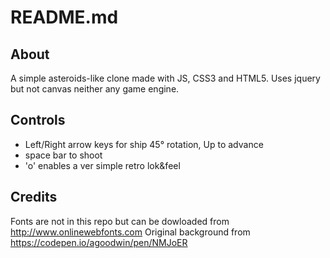 README.md
=========

## About

A simple asteroids-like clone made with JS, CSS3 and HTML5.
Uses jquery but not canvas neither any game engine.

## Controls

* Left/Right arrow keys for ship 45° rotation, Up to advance
* space bar to shoot
* 'o' enables a ver simple retro lok&feel

## Credits

Fonts are not in this repo but can be dowloaded from http://www.onlinewebfonts.com
Original background from https://codepen.io/agoodwin/pen/NMJoER
